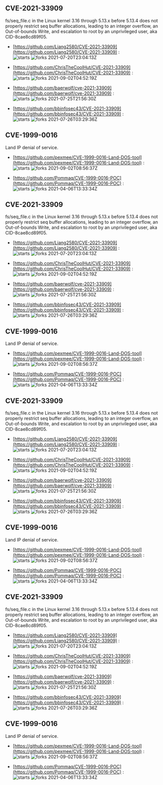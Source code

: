 ## CVE-2021-33909
 fs/seq_file.c in the Linux kernel 3.16 through 5.13.x before 5.13.4 does not properly restrict seq buffer allocations, leading to an integer overflow, an Out-of-bounds Write, and escalation to root by an unprivileged user, aka CID-8cae8cd89f05.

- [https://github.com/Liang2580/CVE-2021-33909](https://github.com/Liang2580/CVE-2021-33909) :  
![starts](https://img.shields.io/github/stars/Liang2580/CVE-2021-33909.svg) 
![forks](https://img.shields.io/github/forks/Liang2580/CVE-2021-33909.svg) 
2021-07-20T23:04:13Z

- [https://github.com/ChrisTheCoolHut/CVE-2021-33909](https://github.com/ChrisTheCoolHut/CVE-2021-33909) :  
![starts](https://img.shields.io/github/stars/ChrisTheCoolHut/CVE-2021-33909.svg) 
![forks](https://img.shields.io/github/forks/ChrisTheCoolHut/CVE-2021-33909.svg) 
2021-09-02T04:52:19Z

- [https://github.com/baerwolf/cve-2021-33909](https://github.com/baerwolf/cve-2021-33909) :  
![starts](https://img.shields.io/github/stars/baerwolf/cve-2021-33909.svg) 
![forks](https://img.shields.io/github/forks/baerwolf/cve-2021-33909.svg) 
2021-07-25T21:56:30Z

- [https://github.com/bbinfosec43/CVE-2021-33909](https://github.com/bbinfosec43/CVE-2021-33909) :  
![starts](https://img.shields.io/github/stars/bbinfosec43/CVE-2021-33909.svg) 
![forks](https://img.shields.io/github/forks/bbinfosec43/CVE-2021-33909.svg) 
2021-07-26T03:29:36Z

## CVE-1999-0016
 Land IP denial of service.

- [https://github.com/pexmee/CVE-1999-0016-Land-DOS-tool](https://github.com/pexmee/CVE-1999-0016-Land-DOS-tool) :  
![starts](https://img.shields.io/github/stars/pexmee/CVE-1999-0016-Land-DOS-tool.svg) 
![forks](https://img.shields.io/github/forks/pexmee/CVE-1999-0016-Land-DOS-tool.svg) 
2021-09-02T08:56:37Z

- [https://github.com/Pommaq/CVE-1999-0016-POC](https://github.com/Pommaq/CVE-1999-0016-POC) :  
![starts](https://img.shields.io/github/stars/Pommaq/CVE-1999-0016-POC.svg) 
![forks](https://img.shields.io/github/forks/Pommaq/CVE-1999-0016-POC.svg) 
2021-04-06T13:33:34Z

## CVE-2021-33909
 fs/seq_file.c in the Linux kernel 3.16 through 5.13.x before 5.13.4 does not properly restrict seq buffer allocations, leading to an integer overflow, an Out-of-bounds Write, and escalation to root by an unprivileged user, aka CID-8cae8cd89f05.

- [https://github.com/Liang2580/CVE-2021-33909](https://github.com/Liang2580/CVE-2021-33909) :  
![starts](https://img.shields.io/github/stars/Liang2580/CVE-2021-33909.svg) 
![forks](https://img.shields.io/github/forks/Liang2580/CVE-2021-33909.svg) 
2021-07-20T23:04:13Z

- [https://github.com/ChrisTheCoolHut/CVE-2021-33909](https://github.com/ChrisTheCoolHut/CVE-2021-33909) :  
![starts](https://img.shields.io/github/stars/ChrisTheCoolHut/CVE-2021-33909.svg) 
![forks](https://img.shields.io/github/forks/ChrisTheCoolHut/CVE-2021-33909.svg) 
2021-09-02T04:52:19Z

- [https://github.com/baerwolf/cve-2021-33909](https://github.com/baerwolf/cve-2021-33909) :  
![starts](https://img.shields.io/github/stars/baerwolf/cve-2021-33909.svg) 
![forks](https://img.shields.io/github/forks/baerwolf/cve-2021-33909.svg) 
2021-07-25T21:56:30Z

- [https://github.com/bbinfosec43/CVE-2021-33909](https://github.com/bbinfosec43/CVE-2021-33909) :  
![starts](https://img.shields.io/github/stars/bbinfosec43/CVE-2021-33909.svg) 
![forks](https://img.shields.io/github/forks/bbinfosec43/CVE-2021-33909.svg) 
2021-07-26T03:29:36Z

## CVE-1999-0016
 Land IP denial of service.

- [https://github.com/pexmee/CVE-1999-0016-Land-DOS-tool](https://github.com/pexmee/CVE-1999-0016-Land-DOS-tool) :  
![starts](https://img.shields.io/github/stars/pexmee/CVE-1999-0016-Land-DOS-tool.svg) 
![forks](https://img.shields.io/github/forks/pexmee/CVE-1999-0016-Land-DOS-tool.svg) 
2021-09-02T08:56:37Z

- [https://github.com/Pommaq/CVE-1999-0016-POC](https://github.com/Pommaq/CVE-1999-0016-POC) :  
![starts](https://img.shields.io/github/stars/Pommaq/CVE-1999-0016-POC.svg) 
![forks](https://img.shields.io/github/forks/Pommaq/CVE-1999-0016-POC.svg) 
2021-04-06T13:33:34Z

## CVE-2021-33909
 fs/seq_file.c in the Linux kernel 3.16 through 5.13.x before 5.13.4 does not properly restrict seq buffer allocations, leading to an integer overflow, an Out-of-bounds Write, and escalation to root by an unprivileged user, aka CID-8cae8cd89f05.

- [https://github.com/Liang2580/CVE-2021-33909](https://github.com/Liang2580/CVE-2021-33909) :  
![starts](https://img.shields.io/github/stars/Liang2580/CVE-2021-33909.svg) 
![forks](https://img.shields.io/github/forks/Liang2580/CVE-2021-33909.svg) 
2021-07-20T23:04:13Z

- [https://github.com/ChrisTheCoolHut/CVE-2021-33909](https://github.com/ChrisTheCoolHut/CVE-2021-33909) :  
![starts](https://img.shields.io/github/stars/ChrisTheCoolHut/CVE-2021-33909.svg) 
![forks](https://img.shields.io/github/forks/ChrisTheCoolHut/CVE-2021-33909.svg) 
2021-09-02T04:52:19Z

- [https://github.com/baerwolf/cve-2021-33909](https://github.com/baerwolf/cve-2021-33909) :  
![starts](https://img.shields.io/github/stars/baerwolf/cve-2021-33909.svg) 
![forks](https://img.shields.io/github/forks/baerwolf/cve-2021-33909.svg) 
2021-07-25T21:56:30Z

- [https://github.com/bbinfosec43/CVE-2021-33909](https://github.com/bbinfosec43/CVE-2021-33909) :  
![starts](https://img.shields.io/github/stars/bbinfosec43/CVE-2021-33909.svg) 
![forks](https://img.shields.io/github/forks/bbinfosec43/CVE-2021-33909.svg) 
2021-07-26T03:29:36Z

## CVE-1999-0016
 Land IP denial of service.

- [https://github.com/pexmee/CVE-1999-0016-Land-DOS-tool](https://github.com/pexmee/CVE-1999-0016-Land-DOS-tool) :  
![starts](https://img.shields.io/github/stars/pexmee/CVE-1999-0016-Land-DOS-tool.svg) 
![forks](https://img.shields.io/github/forks/pexmee/CVE-1999-0016-Land-DOS-tool.svg) 
2021-09-02T08:56:37Z

- [https://github.com/Pommaq/CVE-1999-0016-POC](https://github.com/Pommaq/CVE-1999-0016-POC) :  
![starts](https://img.shields.io/github/stars/Pommaq/CVE-1999-0016-POC.svg) 
![forks](https://img.shields.io/github/forks/Pommaq/CVE-1999-0016-POC.svg) 
2021-04-06T13:33:34Z

## CVE-2021-33909
 fs/seq_file.c in the Linux kernel 3.16 through 5.13.x before 5.13.4 does not properly restrict seq buffer allocations, leading to an integer overflow, an Out-of-bounds Write, and escalation to root by an unprivileged user, aka CID-8cae8cd89f05.

- [https://github.com/Liang2580/CVE-2021-33909](https://github.com/Liang2580/CVE-2021-33909) :  
![starts](https://img.shields.io/github/stars/Liang2580/CVE-2021-33909.svg) 
![forks](https://img.shields.io/github/forks/Liang2580/CVE-2021-33909.svg) 
2021-07-20T23:04:13Z

- [https://github.com/ChrisTheCoolHut/CVE-2021-33909](https://github.com/ChrisTheCoolHut/CVE-2021-33909) :  
![starts](https://img.shields.io/github/stars/ChrisTheCoolHut/CVE-2021-33909.svg) 
![forks](https://img.shields.io/github/forks/ChrisTheCoolHut/CVE-2021-33909.svg) 
2021-09-02T04:52:19Z

- [https://github.com/baerwolf/cve-2021-33909](https://github.com/baerwolf/cve-2021-33909) :  
![starts](https://img.shields.io/github/stars/baerwolf/cve-2021-33909.svg) 
![forks](https://img.shields.io/github/forks/baerwolf/cve-2021-33909.svg) 
2021-07-25T21:56:30Z

- [https://github.com/bbinfosec43/CVE-2021-33909](https://github.com/bbinfosec43/CVE-2021-33909) :  
![starts](https://img.shields.io/github/stars/bbinfosec43/CVE-2021-33909.svg) 
![forks](https://img.shields.io/github/forks/bbinfosec43/CVE-2021-33909.svg) 
2021-07-26T03:29:36Z

## CVE-1999-0016
 Land IP denial of service.

- [https://github.com/pexmee/CVE-1999-0016-Land-DOS-tool](https://github.com/pexmee/CVE-1999-0016-Land-DOS-tool) :  
![starts](https://img.shields.io/github/stars/pexmee/CVE-1999-0016-Land-DOS-tool.svg) 
![forks](https://img.shields.io/github/forks/pexmee/CVE-1999-0016-Land-DOS-tool.svg) 
2021-09-02T08:56:37Z

- [https://github.com/Pommaq/CVE-1999-0016-POC](https://github.com/Pommaq/CVE-1999-0016-POC) :  
![starts](https://img.shields.io/github/stars/Pommaq/CVE-1999-0016-POC.svg) 
![forks](https://img.shields.io/github/forks/Pommaq/CVE-1999-0016-POC.svg) 
2021-04-06T13:33:34Z

